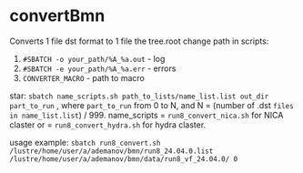 # convertBmn

Converts 1 file dst format to 1 file the tree.root 
change path in scripts:
1. `#SBATCH -o your_path/%A_%a.out` - log
2. `#SBATCH -e your_path/%A_%a.err` - errors 
3. `CONVERTER_MACRO` - path to macro

star: 
`sbatch name_scripts.sh path_to_lists/name_list.list out_dir part_to_run`
, where `part_to_run` from 0 to N, and N = (number of .dst `files in name_list.list`) / 999.
name_scripts = `run8_convert_nica.sh` for NICA claster or = `run8_convert_hydra.sh` for hydra claster.

usage example:
`sbatch run8_convert.sh /lustre/home/user/a/ademanov/bmn/run8_24.04.0.list /lustre/home/user/a/ademanov/bmn/data/run8_vf_24.04.0/ 0`

